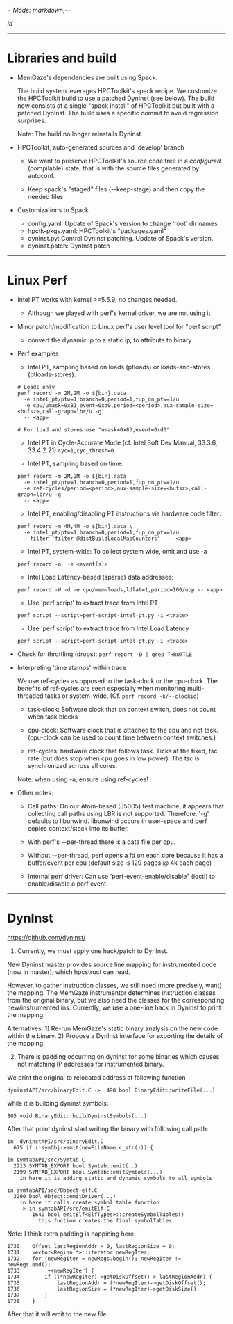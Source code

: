 -*-Mode: markdown;-*-

$Id$

-----------------------------------------------------------------------------
Libraries and build
=============================================================================

- MemGaze's dependencies are built using Spack.

  The build system leverages HPCToolkit's spack recipe. We customize
  the HPCToolkit build to use a patched DynInst (see below). The build
  now consists of a single "spack install" of HPCToolkit but built
  with a patched DynInst. The build uses a specific commit to avoid
  regression surprises.
  
  Note: The build no longer reinstalls Dyninst.


- HPCToolkit, auto-generated sources and 'develop' branch

  - We want to preserve HPCToolkit's source code tree in a
    *configured* (compilable) state, that is with the source files
    generated by autoconf.

  - Keep spack's "staged" files (--keep-stage) and then copy the needed files


- Customizations to Spack

  - config.yaml:     Update of Spack's version to change 'root' dir names
  - hpctk-pkgs.yaml: HPCToolkit's "packages.yaml"
  - dyninst.py:      Control DynInst patching. Update of Spack's version.
  - dyninst.patch:   DynInst patch


-----------------------------------------------------------------------------
Linux Perf
=============================================================================

- Intel PT works with kernel >=5.5.9, no changes needed.
  - Although we played with perf's kernel driver, we are not using it
    
- Minor patch/modification to Linux perf's user level tool for "perf script"
  - convert the dynamic ip to a static ip, to attribute to binary

- Perf examples

  - Intel PT, sampling based on loads (ptloads) or loads-and-stores
    (ptloads-stores):
  ```
  # Loads only
  perf record -m 2M,2M -o ${bin}.data
    -e intel_pt/ptw=1,branch=0,period=1,fup_on_ptw=1/u
    -e cpu/umask=0x81,event=0xd0,period=<period>,aux-sample-size=<bufsz>,call-graph=lbr/u -g
    -- <app>
    
  # For load and stores use "umask=0x83,event=0xd0"
  ```

  - Intel PT in Cycle-Accurate Mode (cf. Intel Soft Dev Manual,
    33.3.6, 33.4.2.21)
    `cyc=1,cyc_thresh=0`

  - Intel PT, sampling based on time:
  ```
  perf record -m 2M,2M -o ${bin}.data
    -e intel_pt/ptw=1,branch=0,period=1,fup_on_ptw=1/u
    -e ref-cycles/period=<period>,aux-sample-size=<bufsz>,call-graph=lbr/u -g 
    -- <app>
  ```

  - Intel PT, enabling/disabling PT instructions via hardware code filter:
  ```
  perf record -m 4M,4M -o ${bin}.data \
    -e intel_pt/ptw=1,branch=0,period=1,fup_on_ptw=1/u
    --filter 'filter @distBuildLocalMapCounters'  -- <app>
  ```

  - Intel PT, system-wide: To collect system wide, omit <app> and use -a
  ```
  perf record -a  -e <event(s)>
  ```


  - Intel Load Latency-based (sparse) data addresses:
  ```
  perf record -W -d -e cpu/mem-loads,ldlat=1,period=100/upp -- <app>
  ```


  - Use 'perf script' to extract trace from Intel PT
  ```
  perf script --script=perf-script-intel-pt.py -i <trace>
  ```
  
  - Use 'perf script' to extract trace from Intel Load Latency
  ```
  perf script --script=perf-script-intel-pt.py -i <trace>
  ```


- Check for throttling (drops):
  `perf report -D | grep THROTTLE`


- Interpreting 'time stamps' within trace

  We use ref-cycles as opposed to the task-clock or the cpu-clock. The
  benefits of ref-cycles are seen especially when monitoring
  multi-threaded tasks or system-wide. (Cf. `perf record -k/--clockid`)

  - task-clock: Software clock that on context switch, does not count
    when task blocks

  - cpu-clock: Software clock that is attached to the cpu and not
    task. (cpu-clock can be used to count time between context
    switches.)
  
  - ref-cycles: hardware clock that follows task. Ticks at the fixed,
    tsc rate (but does stop when cpu goes in low power). The tsc is
    synchronized acrross all cores.
  
  Note: when using -a, ensure using ref-cycles!


- Other notes:

  - Call paths: On our Atom-based (J5005) test machine, it appears
    that collecting call paths using LBR is not supported. Therefore,
    '-g' defaults to libunwind. libunwind occurs in user-space and
    perf copies context/stack into its buffer.

  - With perf's --per-thread there is a data file per cpu.
   
  - Without --per-thread, perf opens a fd on each core because it has
    a buffer/event per cpu (default size is 129 pages @ 4k each page)
    
  - Internal perf driver: Can use 'perf-event-enable/disable" (ioctl)
    to enable/disable a perf event.


-----------------------------------------------------------------------------
DynInst
=============================================================================

https://github.com/dyninst/

1. Currently, we must apply one hack/patch to DynInst.
  
  New Dyninst master provides source line mapping for instrumented
  code (now in master), which hpcstruct can read.

  However, to gather instruction classes, we still need (more
  precisely, want) the mapping.  The MemGaze instrumentor determines
  instruction classes from the original binary, but we also need the
  classes for the corresponding new/instrumented ins. Currently,
  we use a one-line hack in Dyninst to print the mapping.
  
  Alternatives: 1) Re-run MemGaze's static binary analysis on the
  new code within the binary. 2) Propose a DynInst interface for
  exporting the details of the mapping.


2. There is padding occurring on dyninst for some binaries which
causes not matching IP addresses for instrumented binary.
    
We print the original to relocated address at following function 

  `dyninstAPI/src/binaryEdit.C ->  490 bool BinaryEdit::writeFile(...)`
  
while it is building dyninst symbols:

  `805 void BinaryEdit::buildDyninstSymbols(...)`

After that point dyninst start writing the binary with following call path:
  ```
  in  dyninstAPI/src/binaryEdit.C
    675 if (!symObj->emit(newFileName.c_str())) {

  in symtabAPI/src/Symtab.C
    2213 SYMTAB_EXPORT bool Symtab::emit(..)
    2199 SYMTAB_EXPORT bool Symtab::emitSymbols(...)
      in here it is adding static and dynamic symbols to all symbols

  in symtabAPI/src/Object-elf.C
    3290 bool Object::emitDriver(...)
      in here it calls create symbol table function
      -> in symtabAPI/src/emitElf.C
          1640 bool emitElf<ElfTypes>::createSymbolTables()
            this fuction creates the final symbolTables 
  ```

Note: I think extra padding is happining here:
  ```
  1730    Offset lastRegionAddr = 0, lastRegionSize = 0;
  1731    vector<Region *>::iterator newRegIter;
  1732    for (newRegIter = newRegs.begin(); newRegIter != newRegs.end();
  1733         ++newRegIter) {
  1734        if ((*newRegIter)->getDiskOffset() > lastRegionAddr) {
  1735            lastRegionAddr = (*newRegIter)->getDiskOffset();
  1736            lastRegionSize = (*newRegIter)->getDiskSize();
  1737        }
  1738    }
  ```
After that it will emit to the new file. 
